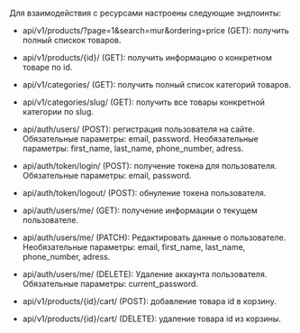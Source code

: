 Для взаимодействия с ресурсами настроены следующие эндпоинты:
  
- api/v1/products/?page=1&search=mur&ordering=price (GET): получить полный спискок товаров.
- api/v1/products/{id}/ (GET): получить информацию о конкретном товаре по id.
- api/v1/categories/ (GET): получить полный список категорий товаров.
- api/v1/categories/slug/ (GET): получить все товары конкретной категории по slug.
  
  
- api/auth/users/ (POST): регистрация пользователя на сайте. Обязательные параметры: email, password. Необязательные параметры: first_name, last_name, phone_number, adress.
- api/auth/token/login/ (POST): получение токена для пользователя. Обязательные параметры: email, password.
- api/auth/token/logout/ (POST): обнуление токена пользователя.
- api/auth/users/me/ (GET): получение информации о текущем пользователе.
- api/auth/users/me/ (PATCH): Редактировать данные о пользователе. Необязательные параметры: email, first_name, last_name, phone_number, adress.
- api/auth/users/me/ (DELETE): Удаление аккаунта пользователя. Обязательные параметры: current_password.
  
  
- api/v1/products/{id}/cart/ (POST): добавление товара id в корзину.
- api/v1/products/{id}/cart/ (DELETE): удаление товара id из корзины.

